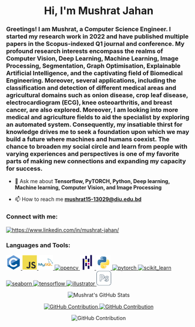 <h1 align="center">Hi, I'm Mushrat Jahan</h1>
<h3 align="left">
Greetings! I am Mushrat, a Computer Science Engineer. I started my research work in 2022 and have published multiple papers in the Scopus-indexed Q1 journal and conference. My profound research interests encompass the realms of Computer Vision, Deep Learning, Machine Learning, Image Processing, Segmentation, Graph Optimisation, Explainable Artificial Intelligence, and the captivating field of Biomedical Engineering. Moreover, several applications, including the classification and detection of different medical areas and agricultural domains such as onion disease, crop leaf disease, electrocardiogram (ECG), knee osteoarthritis, and breast cancer, are also explored. Moreover, I am looking into more medical and agriculture fields to aid the specialist by exploring an automated system. Consequently, my insatiable thirst for knowledge drives me to seek a foundation upon which we may build a future where machines and humans coexist. The chance to broaden my social circle and learn from people with varying experiences and perspectives is one of my favorite parts of making new connections and expanding my capacity for success.
</h3>

- 💬 Ask me about **Tensorflow, PyTORCH, Python, Deep learning, Machine learning, Computer Vision, and Image Processing**

- 📫 How to reach me **mushrat15-13029@diu.edu.bd**


<h3 align="left">Connect with me:</h3>
<p align="left">
<a href="https://www.linkedin.com/in/mushrat-jahan/" 
target="blank"><img align="center" src="https://raw.githubusercontent.com/rahuldkjain/github-profile-readme-generator/master/src/images/icons/Social/linked-in-alt.svg" alt="https://www.linkedin.com/in/mushrat-jahan/" height="30" width="40" /></a>
</p>

<h3 align="left">Languages and Tools:</h3>
<p align="left"> <a href="https://www.cprogramming.com/" target="_blank" rel="noreferrer"> <img src="https://raw.githubusercontent.com/devicons/devicon/master/icons/c/c-original.svg" alt="c" width="40" height="40"/> </a> <a href="https://developer.mozilla.org/en-US/docs/Web/JavaScript" target="_blank" rel="noreferrer"> <img src="https://raw.githubusercontent.com/devicons/devicon/master/icons/javascript/javascript-original.svg" alt="javascript" width="40" height="40"/> </a> <a href="https://www.mysql.com/" target="_blank" rel="noreferrer"> <img src="https://raw.githubusercontent.com/devicons/devicon/master/icons/mysql/mysql-original-wordmark.svg" alt="mysql" width="40" height="40"/> </a> <a href="https://opencv.org/" target="_blank" rel="noreferrer"> <img src="https://www.vectorlogo.zone/logos/opencv/opencv-icon.svg" alt="opencv" width="40" height="40"/> </a> <a href="https://pandas.pydata.org/" target="_blank" rel="noreferrer"> <img src="https://raw.githubusercontent.com/devicons/devicon/2ae2a900d2f041da66e950e4d48052658d850630/icons/pandas/pandas-original.svg" alt="pandas" width="40" height="40"/> </a> <a href="https://www.python.org" target="_blank" rel="noreferrer"> <img src="https://raw.githubusercontent.com/devicons/devicon/master/icons/python/python-original.svg" alt="python" width="40" height="40"/> </a> <a href="https://pytorch.org/" target="_blank" rel="noreferrer"> <img src="https://www.vectorlogo.zone/logos/pytorch/pytorch-icon.svg" alt="pytorch" width="40" height="40"/> </a> <a href="https://scikit-learn.org/" target="_blank" rel="noreferrer"> <img src="https://upload.wikimedia.org/wikipedia/commons/0/05/Scikit_learn_logo_small.svg" alt="scikit_learn" width="40" height="40"/> </a> <a href="https://seaborn.pydata.org/" target="_blank" rel="noreferrer"> <img src="https://seaborn.pydata.org/_images/logo-mark-lightbg.svg" alt="seaborn" width="40" height="40"/> </a> <a href="https://www.tensorflow.org" target="_blank" rel="noreferrer"> <img src="https://www.vectorlogo.zone/logos/tensorflow/tensorflow-icon.svg" alt="tensorflow" width="40" height="40"/> </a> <a href="https://www.adobe.com/in/products/illustrator.html" target="_blank" rel="noreferrer"> <img src="https://www.vectorlogo.zone/logos/adobe_illustrator/adobe_illustrator-icon.svg" alt="illustrator" width="40" height="40"/> </a> <a href="https://www.photoshop.com/en" target="_blank" rel="noreferrer"> <img src="https://raw.githubusercontent.com/devicons/devicon/master/icons/photoshop/photoshop-line.svg" alt="photoshop" width="40" height="40"/> </a> </p>


<p align="center">
 <img src="https://github-readme-stats.vercel.app/api?username=mushrat-jahan&theme=dark&show_icons=true&hide_border=true&count_private=true" alt="Mushrat's GitHub Stats" />
</p>
<p align="center">
  <a href="https://github.com/mushrat-jahan">
    <img align="center"  height="190px" src="https://github-readme-stats.vercel.app/api/top-langs/?username=mushrat-jahan&layout=compact&bg_color=000000&text_color=FFFFFF&title_color=FFFFFF" alt="GitHub Contribution"/>
  </a>
  <a href="https://github.com/mushrat-jahan">
    <img align="center"  height="190px"src="https://github-readme-streak-stats.herokuapp.com?user=mushrat-jahan&theme=dark&border_radius=5&fire=EB5454&ring=EB5454&currStreakLabel=EB5454" alt="GitHub Contribution"/>
  </a>
</p>

<p align="center">
<img  width="900px" src="https://github-profile-summary-cards.vercel.app/api/cards/profile-details?username=mushrat-jahan&theme=dark&Icon=FFFFFF"  alt="GitHub Contribution"/>
</p>

